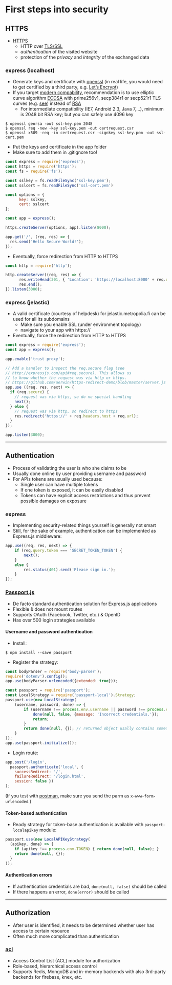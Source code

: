 # First steps into security

## HTTPS

* [HTTPS](https://en.wikipedia.org/wiki/HTTPS)
  * HTTP over [TLS/SSL](https://en.wikipedia.org/wiki/Transport_Layer_Security)
  * _authentication_ of the visited website 
  * protection of the _privacy_ and _integrity_ of the exchanged data

### express (localhost)

* Generate keys and certificate with [openssl](https://www.openssl.org/) (in real life, you would need to get certified by a third party, e.g. [Let’s Encrypt](https://letsencrypt.org/))
* If you target [modern compability](https://wiki.mozilla.org/Security/Server_Side_TLS#Modern_compatibility), recommendation is to use elliptic curve algorithm [ECDSA](https://en.wikipedia.org/wiki/Elliptic_Curve_Digital_Signature_Algorithm) with prime256v1, secp384r1 or secp521r1 TLS curves (e.g. [see](https://msol.io/blog/tech/create-a-self-signed-ecc-certificate/)) instead of [RSA](https://en.wikipedia.org/wiki/RSA_(cryptosystem))
  * For intermediate compatibility (IE7, Android 2.3, Java 7,...), minimum is 2048 bit RSA key; but you can safely use 4096 key

```shell
$ openssl genrsa -out ssl-key.pem 2048
$ openssl req -new -key ssl-key.pem -out certrequest.csr
$ openssl x509 -req -in certrequest.csr -signkey ssl-key.pem -out ssl-cert.pem
```

* Put the keys and certificate in the app folder
* Make sure to add them in .gitignore too!

```javascript
const express = require('express');
const https = require('https');
const fs = require('fs');

const sslkey = fs.readFileSync('ssl-key.pem');
const sslcert = fs.readFileSync('ssl-cert.pem')

const options = {
      key: sslkey,
      cert: sslcert
};

const app = express();

https.createServer(options, app).listen(8000);

app.get('/', (req, res) => {
  res.send('Hello Secure World!');
});
```

* Eventually, force redirection from HTTP to HTTPS

```javascript
const http = require('http');

http.createServer((req, res) => {
      res.writeHead(301, { 'Location': 'https://localhost:8000' + req.url });
      res.end();
}).listen(3000);
```

### express (jelastic)

* A valid certificate (courtesy of helpdesk) for jelastic.metropolia.fi can be used for all its subdomains
  * Make sure you enable SSL (under environment topology)
  * navigate to your app with https://
* Eventually, force the redirection from HTTP to HTTPS

```javascript
const express = require('express');
const app = express();

app.enable('trust proxy');

// Add a handler to inspect the req.secure flag (see 
// http://expressjs.com/api#req.secure). This allows us 
// to know whether the request was via http or https.
// https://github.com/aerwin/https-redirect-demo/blob/master/server.js
app.use ((req, res, next) => {
  if (req.secure) {
    // request was via https, so do no special handling
    next();
  } else {
    // request was via http, so redirect to https
    res.redirect('https://' + req.headers.host + req.url);
  }
});

app.listen(3000);
```

---

## Authentication

* Process of validating the user is who she claims to be
* Usually done online by user providing username and password
* For APIs tokens are usually used because:
   * Single user can have multiple tokens
   * If one token is exposed, it can be easily disabled
   * Tokens can have explicit access restrictions and thus prevent possible damages on exposure


### express

* Implementing security-related things yourself is generally not smart
* Still, for the sake of example, authentication can be implemented as Express.js middleware:

```javascript
app.use((req, res, next) => {
    if (req.query.token === 'SECRET_TOKEN_TOKEN') {
        next();
    }
    else {
        res.status(401).send('Please sign in.');
    }
});
```

### [Passport.js](http://passportjs.org/)

* De facto standard authentication solution for Express.js applications
* Flexible & does not mount routes
* Supports OAuth (Facebook, Twitter, etc.) & OpenID 
* Has over 500 login strategies available

#### Username and password authentication

* Install:

```shell
$ npm install --save passport
```

* Register the strategy:

```javascript
const bodyParser = require('body-parser');
require('dotenv').config();
app.use(bodyParser.urlencoded({extended: true}));

const passport = require('passport');
const LocalStrategy = require('passport-local').Strategy;
passport.use(new LocalStrategy(
    (username, password, done) => {
        if (username !== process.env.username || password !== process.env.password) {
            done(null, false, {message: 'Incorrect credentials.'});
            return;
        }
        return done(null, {}); // returned object usally contains something to identify the user
    }
));
app.use(passport.initialize());
```

* Login route:

```javascript
app.post('/login', 
  passport.authenticate('local', { 
    successRedirect: '/', 
    failureRedirect: '/login.html', 
    session: false })
);

```

(If you test with [postman](https://www.getpostman.com/), make sure you send the parm as `x-www-form-urlencoded`.)

#### Token-based authentication

* Ready strategy for token-base authentication is available with `passport-localapikey` module:

```javascript
passport.use(new LocalAPIKeyStrategy(
  (apikey, done) => {
    if (apikey !== process.env.TOKEN) { return done(null, false); }
    return done(null, {});
  }
));
```

#### Authentication errors

* If authentication credentials are bad, `done(null, false)` should be called
* If there happens an error, `done(error)` should be called

---

## Authorization

* After user is identified, it needs to be determined whether user has access to certain resource
* Often much more complicated than authentication


### [acl](https://www.npmjs.com/package/acl)

* Access Control List (ACL) module for authorization
* Role-based, hierarchical access control
* Supports Redis, MongoDB and in-memory backends with also 3rd-party backends for firebase, knex, etc.

<!---

#### Example

* with [localhost https and passport](https://github.com/patrick-ausderau/https-and-passport)
-->
